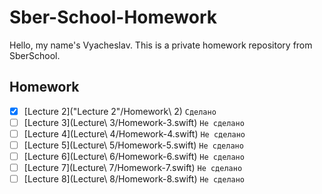 # Sber-School-Homework

Hello, my name's Vyacheslav. This is a private homework repository from SberSchool.

## Homework

- [x] [Lecture 2]("Lecture 2"/Homework\ 2) `Сделано`
- [ ] [Lecture 3](Lecture\ 3/Homework-3.swift) `Не сделано`
- [ ] [Lecture 4](Lecture\ 4/Homework-4.swift) `Не сделано`
- [ ] [Lecture 5](Lecture\ 5/Homework-5.swift) `Не сделано`
- [ ] [Lecture 6](Lecture\ 6/Homework-6.swift) `Не сделано`
- [ ] [Lecture 7](Lecture\ 7/Homework-7.swift) `Не сделано`
- [ ] [Lecture 8](Lecture\ 8/Homework-8.swift) `Не сделано`
